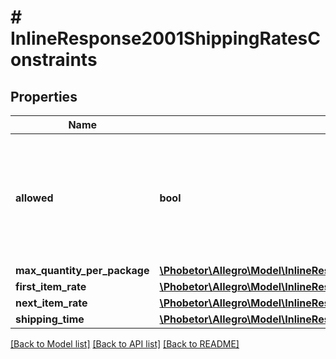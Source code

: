 # # InlineResponse2001ShippingRatesConstraints

## Properties

Name | Type | Description | Notes
------------ | ------------- | ------------- | -------------
**allowed** | **bool** | Indicates whether delivery method can be used when adding or modifying shipping rates. | [optional]
**max_quantity_per_package** | [**\Phobetor\Allegro\Model\InlineResponse2001ShippingRatesConstraintsMaxQuantityPerPackage**](InlineResponse2001ShippingRatesConstraintsMaxQuantityPerPackage.md) |  | [optional]
**first_item_rate** | [**\Phobetor\Allegro\Model\InlineResponse2001ShippingRatesConstraintsFirstItemRate**](InlineResponse2001ShippingRatesConstraintsFirstItemRate.md) |  | [optional]
**next_item_rate** | [**\Phobetor\Allegro\Model\InlineResponse2001ShippingRatesConstraintsNextItemRate**](InlineResponse2001ShippingRatesConstraintsNextItemRate.md) |  | [optional]
**shipping_time** | [**\Phobetor\Allegro\Model\InlineResponse2001ShippingRatesConstraintsShippingTime**](InlineResponse2001ShippingRatesConstraintsShippingTime.md) |  | [optional]

[[Back to Model list]](../../README.md#models) [[Back to API list]](../../README.md#endpoints) [[Back to README]](../../README.md)
